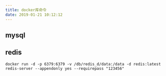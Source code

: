 ```yaml
---
title: docker库命令
date: 2019-01-21 10:12:12
---
```


## mysql

## redis
```
docker run -d -p 6379:6379 -v /db/redis_d/data:/data -d redis:latest redis-server --appendonly yes --requirepass "123456"
```